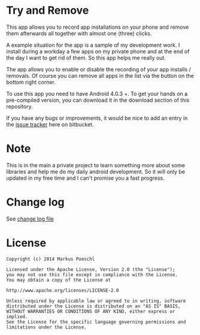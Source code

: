 Try and Remove
================

This app allows you to record app installations on your phone and remove them afterwards all together with almost one (three) clicks.

A example situation for the app is a sample of my development work. I install during a workday a few apps on my private phone and at the end of the day I want to get rid of them.
So this app helps me really out.

The app allows you to enable or disable the recording of your app installs / removals. Of course you can remove all apps in the list via the button on the bottom right corner.

To use this app you need to have Android 4.0.3 +. To get your hands on a pre-compiled version, you can download it in the download section of this repository.

If you have any bugs or improvements, it would be nice to add an entry in the [issue tracker](https://bitbucket.org/Poeschl/tryandremove/issues) here on bitbucket.

Note
======

This is in the main a private project to learn something more about some libraries and help me do my daily android development. So it will only be updated in my free time and I can't promise you a fast progress.

Change log
===========

See [change log file](https://bitbucket.org/Poeschl/tryandremove/src/master/changelog.md)

License
=========

    Copyright (c) 2014 Markus Poeschl

    Licensed under the Apache License, Version 2.0 (the "License");
    you may not use this file except in compliance with the License.
    You may obtain a copy of the License at

    http://www.apache.org/licenses/LICENSE-2.0

    Unless required by applicable law or agreed to in writing, software
    distributed under the License is distributed on an "AS IS" BASIS,
    WITHOUT WARRANTIES OR CONDITIONS OF ANY KIND, either express or implied.
    See the License for the specific language governing permissions and
    limitations under the License.